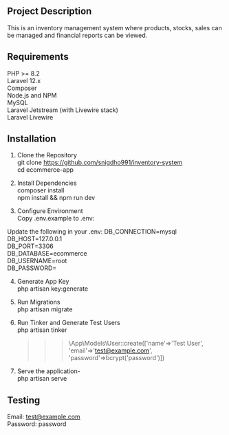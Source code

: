 ## Project Description

This is an inventory management system where products, stocks, sales can be managed and financial reports can be viewed.


## Requirements

PHP >= 8.2 <br>
Laravel 12.x <br>
Composer <br>
Node.js and NPM <br>
MySQL <br>
Laravel Jetstream (with Livewire stack) <br>
Laravel Livewire <br>

## Installation

1. Clone the Repository <br>
git clone https://github.com/snigdho991/inventory-system <br>
cd ecommerce-app

2. Install Dependencies <br>
composer install <br>
npm install && npm run dev

3. Configure Environment <br>
Copy .env.example to .env: <br>

Update the following in your .env:
DB_CONNECTION=mysql <br>
DB_HOST=127.0.0.1 <br>
DB_PORT=3306 <br>
DB_DATABASE=ecommerce <br>
DB_USERNAME=root <br>
DB_PASSWORD=

4. Generate App Key <br>
php artisan key:generate

5. Run Migrations <br>
php artisan migrate

6. Run Tinker and Generate Test Users <br>
php artisan tinker <br>
    >>> \App\Models\User::create(['name'=>'Test User', 'email'=>'test@example.com', 'password'=>bcrypt('password')])

7. Serve the application- <br>
php artisan serve


## Testing
Email: test@example.com <br>
Password: password
